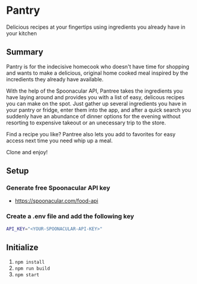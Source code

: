 # Pantry
Delicious recipes at your fingertips using ingredients you already have in your kitchen

## Summary ##
Pantry is for the indecisive homecook who doesn't have time for shopping and wants to make a delicious, original home cooked meal inspired by the incredients they already have available.

With the help of the Spoonacular API, Pantree takes the ingredients you have laying around and provides you with a list of easy, delicous recipes you can make on the spot. Just gather up several ingredients you have in your pantry or fridge, enter them into the app, and after a quick search you suddenly have an abundance of dinner options for the evening without resorting to expensive takeout or an unecessary trip to the store.

Find a recipe you like? Pantree also lets you add to favorites for easy access next time you need whip up a meal.

Clone and enjoy!

## Setup ##

### Generate free Spoonacular API key 
- https://spoonacular.com/food-api

### Create a .env file and add the following key
```bash
API_KEY="<YOUR-SPOONACULAR-API-KEY>"
```

## Initialize ##
1. `npm install`
2. `npm run build`
3. `npm start`
